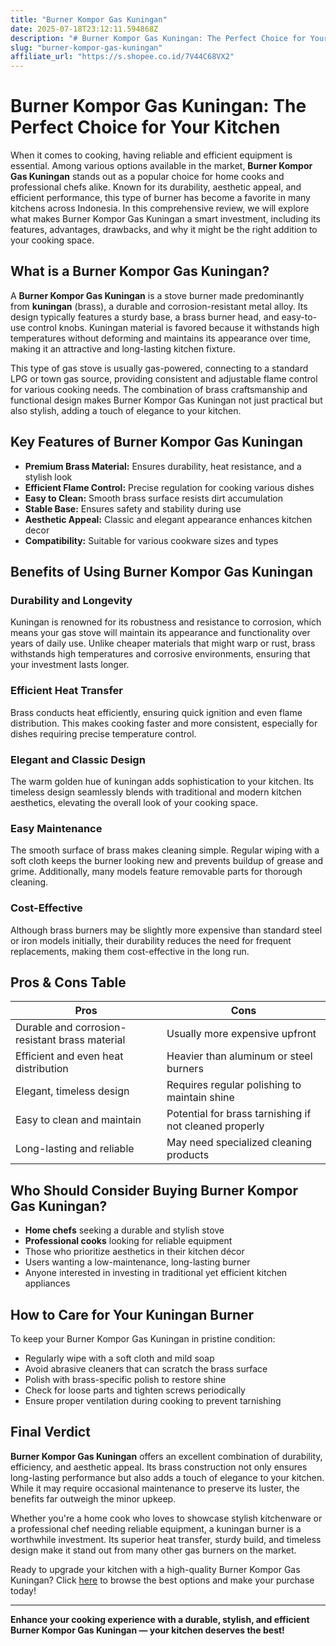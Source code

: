 ```yaml
---
title: "Burner Kompor Gas Kuningan"
date: 2025-07-18T23:12:11.594868Z
description: "# Burner Kompor Gas Kuningan: The Perfect Choice for Your Kitchen..."
slug: "burner-kompor-gas-kuningan"
affiliate_url: "https://s.shopee.co.id/7V44C68VX2"
---
```

# Burner Kompor Gas Kuningan: The Perfect Choice for Your Kitchen

When it comes to cooking, having reliable and efficient equipment is essential. Among various options available in the market, **Burner Kompor Gas Kuningan** stands out as a popular choice for home cooks and professional chefs alike. Known for its durability, aesthetic appeal, and efficient performance, this type of burner has become a favorite in many kitchens across Indonesia. In this comprehensive review, we will explore what makes Burner Kompor Gas Kuningan a smart investment, including its features, advantages, drawbacks, and why it might be the right addition to your cooking space.

## What is a Burner Kompor Gas Kuningan?

A **Burner Kompor Gas Kuningan** is a stove burner made predominantly from **kuningan** (brass), a durable and corrosion-resistant metal alloy. Its design typically features a sturdy base, a brass burner head, and easy-to-use control knobs. Kuningan material is favored because it withstands high temperatures without deforming and maintains its appearance over time, making it an attractive and long-lasting kitchen fixture.

This type of gas stove is usually gas-powered, connecting to a standard LPG or town gas source, providing consistent and adjustable flame control for various cooking needs. The combination of brass craftsmanship and functional design makes Burner Kompor Gas Kuningan not just practical but also stylish, adding a touch of elegance to your kitchen.

## Key Features of Burner Kompor Gas Kuningan

- **Premium Brass Material:** Ensures durability, heat resistance, and a stylish look
- **Efficient Flame Control:** Precise regulation for cooking various dishes
- **Easy to Clean:** Smooth brass surface resists dirt accumulation
- **Stable Base:** Ensures safety and stability during use
- **Aesthetic Appeal:** Classic and elegant appearance enhances kitchen decor
- **Compatibility:** Suitable for various cookware sizes and types

## Benefits of Using Burner Kompor Gas Kuningan

### Durability and Longevity

Kuningan is renowned for its robustness and resistance to corrosion, which means your gas stove will maintain its appearance and functionality over years of daily use. Unlike cheaper materials that might warp or rust, brass withstands high temperatures and corrosive environments, ensuring that your investment lasts longer.

### Efficient Heat Transfer

Brass conducts heat efficiently, ensuring quick ignition and even flame distribution. This makes cooking faster and more consistent, especially for dishes requiring precise temperature control.

### Elegant and Classic Design

The warm golden hue of kuningan adds sophistication to your kitchen. Its timeless design seamlessly blends with traditional and modern kitchen aesthetics, elevating the overall look of your cooking space.

### Easy Maintenance

The smooth surface of brass makes cleaning simple. Regular wiping with a soft cloth keeps the burner looking new and prevents buildup of grease and grime. Additionally, many models feature removable parts for thorough cleaning.

### Cost-Effective

Although brass burners may be slightly more expensive than standard steel or iron models initially, their durability reduces the need for frequent replacements, making them cost-effective in the long run.

## Pros & Cons Table

| **Pros**                                           | **Cons**                                    |
|----------------------------------------------------|--------------------------------------------|
| Durable and corrosion-resistant brass material  | Usually more expensive upfront            |
| Efficient and even heat distribution               | Heavier than aluminum or steel burners   |
| Elegant, timeless design                         | Requires regular polishing to maintain shine |
| Easy to clean and maintain                       | Potential for brass tarnishing if not cleaned properly |
| Long-lasting and reliable                        | May need specialized cleaning products |

## Who Should Consider Buying Burner Kompor Gas Kuningan?

- **Home chefs** seeking a durable and stylish stove
- **Professional cooks** looking for reliable equipment
- Those who prioritize aesthetics in their kitchen décor
- Users wanting a low-maintenance, long-lasting burner
- Anyone interested in investing in traditional yet efficient kitchen appliances

## How to Care for Your Kuningan Burner

To keep your Burner Kompor Gas Kuningan in pristine condition:

- Regularly wipe with a soft cloth and mild soap
- Avoid abrasive cleaners that can scratch the brass surface
- Polish with brass-specific polish to restore shine
- Check for loose parts and tighten screws periodically
- Ensure proper ventilation during cooking to prevent tarnishing

## Final Verdict

**Burner Kompor Gas Kuningan** offers an excellent combination of durability, efficiency, and aesthetic appeal. Its brass construction not only ensures long-lasting performance but also adds a touch of elegance to your kitchen. While it may require occasional maintenance to preserve its luster, the benefits far outweigh the minor upkeep.

Whether you're a home cook who loves to showcase stylish kitchenware or a professional chef needing reliable equipment, a kuningan burner is a worthwhile investment. Its superior heat transfer, sturdy build, and timeless design make it stand out from many other gas burners on the market.

Ready to upgrade your kitchen with a high-quality Burner Kompor Gas Kuningan? Click [here](https://s.shopee.co.id/7V44C68VX2) to browse the best options and make your purchase today!

---

**Enhance your cooking experience with a durable, stylish, and efficient Burner Kompor Gas Kuningan — your kitchen deserves the best!**